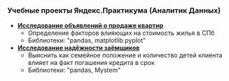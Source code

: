 ### Учебные проекты Яндекс.Практикума (Аналитик Данных)
  * [__Исследование объявлений о продаже квартир__](https://github.com/Aleksandr19870803/My-projects/blob/main/Исследование%20объявлений%20о%20продаже%20квартир/Исследование%20объявлений%20о%20продаже%20квартир.ipynb)
    * Определение факторов влияющих на стоимость жилья в СПб     
    * Библиотеки: "pandas, matplotlib.pyplot" 
  * [__Исследование надёжности заёмщиков__](https://github.com/Aleksandr19870803/My-projects/blob/main/Исследование%20надёжности%20заёмщиков/Исследование%20надёжности%20заёмщиков.ipynb)
    * Выяснить как семейное положение и количество детей клиента влияет на факт погашения кредита в срок
    * Библиотеки: "pandas, Mystem" 
